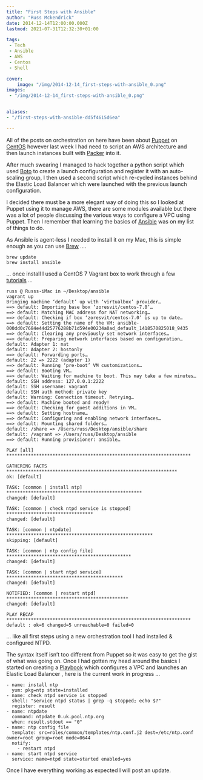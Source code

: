 ```yaml
---
title: "First Steps with Ansible"
author: "Russ Mckendrick"
date: 2014-12-14T12:00:00.000Z
lastmod: 2021-07-31T12:32:30+01:00

tags:
 - Tech
 - Ansible
 - AWS
 - Centos
 - Shell

cover:
    image: "/img/2014-12-14_first-steps-with-ansible_0.png" 
images:
 - "/img/2014-12-14_first-steps-with-ansible_0.png"


aliases:
- "/first-steps-with-ansible-dd5f4615d6ea"

---
```


All of the posts on orchestration on here have been about [Puppet](/2014/01/12/vagrant-puppet/) on [CentOS](/2014/02/23/more-puppet/) however last week I had need to script an AWS architecture and then launch instances built with [Packer](https://www.packer.io/) into it.

After much swearing I managed to hack together a python script which used [Boto](https://github.com/boto/boto) to create a launch configuration and register it with an auto-scaling group, I then used a second script which re-cycled instances behind the Elastic Load Balancer which were launched with the previous launch configuration.

I decided there must be a more elegant way of doing this so I looked at Puppet using it to manage AWS, there are some modules available but there was a lot of people discussing the various ways to configure a VPC using Puppet. Then I remember that learning the basics of [Ansible](http://www.ansible.com/home) was on my list of things to do.

As Ansible is agent-less I needed to install it on my Mac, this is simple enough as you can use [Brew](http://brew.sh) ….

```
brew update
brew install ansible
```

… once install I used a CentOS 7 Vagrant box to work through a few [tutorials](http://docs.ansible.com/intro_getting_started.html) …

```
russ @ Russs-iMac in ~/Desktop/ansible
vagrant up
Bringing machine ‘default’ up with ‘virtualbox’ provider…
==> default: Importing base box ‘zoresvit/centos-7.0’…
==> default: Matching MAC address for NAT networking…
==> default: Checking if box ‘zoresvit/centos-7.0’ is up to date…
==> default: Setting the name of the VM: ansible-000dd0c7684e44d25776288b71d594e00234a0ad_default_1418570825018_9435
==> default: Clearing any previously set network interfaces…
==> default: Preparing network interfaces based on configuration…
default: Adapter 1: nat
default: Adapter 2: hostonly
==> default: Forwarding ports…
default: 22 => 2222 (adapter 1)
==> default: Running ‘pre-boot’ VM customizations…
==> default: Booting VM…
==> default: Waiting for machine to boot. This may take a few minutes…
default: SSH address: 127.0.0.1:2222
default: SSH username: vagrant
default: SSH auth method: private key
default: Warning: Connection timeout. Retrying…
==> default: Machine booted and ready!
==> default: Checking for guest additions in VM…
==> default: Setting hostname…
==> default: Configuring and enabling network interfaces…
==> default: Mounting shared folders…
default: /share => /Users/russ/Desktop/ansible/share
default: /vagrant => /Users/russ/Desktop/ansible
==> default: Running provisioner: ansible…

PLAY [all] ********************************************************************

GATHERING FACTS *************************************************************** 
ok: [default]

TASK: [common | install ntp] ************************************************** 
changed: [default]

TASK: [common | check ntpd service is stopped] ******************************** 
changed: [default]

TASK: [common | ntpdate] ****************************************************** 
skipping: [default]

TASK: [common | ntp config file] ********************************************** 
changed: [default]

TASK: [common | start ntpd service] ******************************************* 
changed: [default]

NOTIFIED: [common | restart ntpd] ********************************************* 
changed: [default]

PLAY RECAP ******************************************************************** 
default : ok=6 changed=5 unreachable=0 failed=0
```

… like all first steps using a new orchestration tool I had installed & configured NTPD.

The syntax itself isn’t too different from Puppet so it was easy to get the gist of what was going on. Once I had gotten my head around the basics I started on creating a [Playbook](http://docs.ansible.com/playbooks.html) which configures a VPC and launches an Elastic Load Balancer , here is the current work in progress …

```
- name: install ntp
  yum: pkg=ntp state=installed
- name: check ntpd service is stopped
  shell: "service ntpd status | grep -q stopped; echo $?"
  register: result
- name: ntpdate
  command: ntpdate 0.uk.pool.ntp.org
  when: result.stdout == "0"
- name: ntp config file
  template: src=roles/common/templates/ntp.conf.j2 dest=/etc/ntp.conf owner=root group=root mode=0644
  notify:
    - restart ntpd
- name: start ntpd service
  service: name=ntpd state=started enabled=yes
```

Once I have everything working as expected I will post an update.
